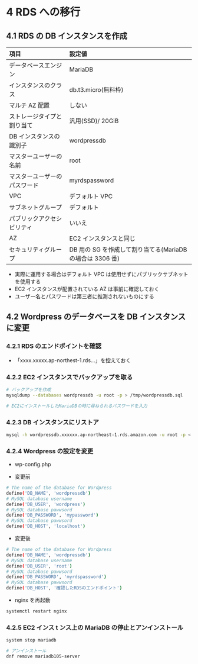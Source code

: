 # 4 RDS への移行

## 4.1 RDS の DB インスタンスを作成

| 項目                         | 設定値                                                    |
| :--------------------------- | :-------------------------------------------------------- |
| データベースエンジン         | MariaDB                                                   |
| インスタンスのクラス         | db.t3.micro(無料枠)                                       |
| マルチ AZ 配置               | しない                                                    |
| ストレージタイプと割り当て   | 汎用(SSD)/ 20GiB                                          |
| DB インスタンスの識別子      | wordpressdb                                               |
| マスターユーザーの名前       | root                                                      |
| マスターユーザーのパスワード | myrdspassword                                             |
| VPC                          | デフォルト VPC                                            |
| サブネットグループ           | デフォルト                                                |
| パブリックアクセシビリティ   | いいえ                                                    |
| AZ                           | EC2 インスタンスと同じ                                    |
| セキュリティグループ         | DB 用の SG を作成して割り当てる(MariaDB の場合は 3306 番) |

- 実際に運用する場合はデフォルト VPC は使用せずにパブリックサブネットを使用する
- EC2 インスタンスが配置されている AZ は事前に確認しておく
- ユーザー名とパスワードは第三者に推測されないものにする

## 4.2 Wordpress のデータベースを DB インスタンスに変更

### 4.2.1 RDS のエンドポイントを確認

- 「xxxx.xxxxx.ap-northest-1.rds...」を控えておく

### 4.2.2 EC2 インスタンスでバックアップを取る

```bash
# バックアップを作成
mysqldump --databases wordpressdb -u root -p > /tmp/wordpressdb.sql

# EC2にインストールしたMariaDBの時に尋ねられるパスワードを入力
```

### 4.2.3 DB インスタンスにリストア

```bash
mysql -h wordpressdb.xxxxxx.ap-northeast-1.rds.amazon.com -u root -p < /tmp/wordpressdb.sql
```

### 4.2.4 Wordpress の設定を変更

- wp-config.php

- 変更前

```bash
# The name of the database for Wordpress
define('DB_NAME', 'wordpressdb')
# MySQL database username
define('DB_USER', 'wordpress')
# MySQL database pawwsord
define('DB_PASSWORD', 'mypassword')
# MySQL database pawwsord
define('DB_HOST', 'localhost')
```

- 変更後

```bash
# The name of the database for Wordpress
define('DB_NAME', 'wordpressdb')
# MySQL database username
define('DB_USER', 'root')
# MySQL database pawwsord
define('DB_PASSWORD', 'myrdspassword')
# MySQL database pawwsord
define('DB_HOST', '確認したRDSのエンドポイント')
```

- nginx を再起動

```bash
systemctl restart nginx
```

### 4.2.5 EC2 インス t ンス上の MariaDB の停止とアンインストール

```bash
system stop mariadb

# アンインストール
dnf remove mariadb105-server
```
